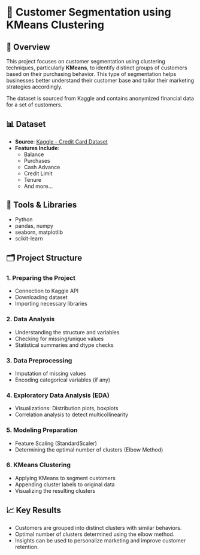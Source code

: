 # 🧠 Customer Segmentation using KMeans Clustering

## 📌 Overview

This project focuses on customer segmentation using clustering techniques, particularly **KMeans**, to identify distinct groups of customers based on their purchasing behavior. This type of segmentation helps businesses better understand their customer base and tailor their marketing strategies accordingly.

The dataset is sourced from Kaggle and contains anonymized financial data for a set of customers.

## 📊 Dataset

- **Source**: [Kaggle - Credit Card Dataset](https://www.kaggle.com/datasets/arjunbhasin2013/ccdata)
- **Features Include**:
  - Balance
  - Purchases
  - Cash Advance
  - Credit Limit
  - Tenure
  - And more...

## 🧰 Tools & Libraries

- Python
- pandas, numpy
- seaborn, matplotlib
- scikit-learn

## 🗂️ Project Structure

### 1. Preparing the Project
- Connection to Kaggle API
- Downloading dataset
- Importing necessary libraries

### 2. Data Analysis
- Understanding the structure and variables
- Checking for missing/unique values
- Statistical summaries and dtype checks

### 3. Data Preprocessing
- Imputation of missing values
- Encoding categorical variables (if any)

### 4. Exploratory Data Analysis (EDA)
- Visualizations: Distribution plots, boxplots
- Correlation analysis to detect multicollinearity

### 5. Modeling Preparation
- Feature Scaling (StandardScaler)
- Determining the optimal number of clusters (Elbow Method)

### 6. KMeans Clustering
- Applying KMeans to segment customers
- Appending cluster labels to original data
- Visualizing the resulting clusters

## 📈 Key Results

- Customers are grouped into distinct clusters with similar behaviors.
- Optimal number of clusters determined using the elbow method.
- Insights can be used to personalize marketing and improve customer retention.


